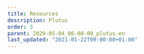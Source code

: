 ```yaml
---
title: Resources
description: Plutus
order: 3
parent: 2020-05-04_06-00-00_plutus-en
last_updated: "2021-01-22T09:00:00+01:00"
---
```

